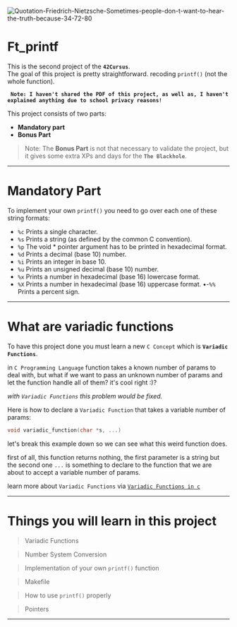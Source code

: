 ![Quotation-Friedrich-Nietzsche-Sometimes-people-don-t-want-to-hear-the-truth-because-34-72-80](https://cdn.invicti.com/app/uploads/2022/06/28120919/format-string-vulnerabilities.png)

# Ft_printf

This is the second project of the **`42Cursus`**. <br />
The goal of this project is pretty straightforward. recoding `printf()` (not the whole function).

**``` Note: I haven't shared the PDF of this project, as well as, I haven't explained anything due to school privacy reasons!```**

This project consists of two parts:
- **Mandatory part**
- **Bonus Part**

> Note: The **Bonus Part** is not that necessary to validate the project, but it gives some extra XPs and days for the **`The Blackhole`**.
---

# Mandatory Part

To implement your own `printf()` you need to go over each one of these string formats:

  - `%c` Prints a single character.
  - `%s` Prints a string (as defined by the common C convention).
  - `%p` The void * pointer argument has to be printed in hexadecimal format.
  - `%d` Prints a decimal (base 10) number.
  - `%i` Prints an integer in base 10.
  - `%u` Prints an unsigned decimal (base 10) number.
  - `%x` Prints a number in hexadecimal (base 16) lowercase format.
  - `%X` Prints a number in hexadecimal (base 16) uppercase format.
  •-`%%` Prints a percent sign.
---

# What are variadic functions

To have this project done you must learn a new `C Concept` which is **`Variadic Functions`**.

in `C Programming Language` function takes a known number of params to deal with, but what if we want to pass an unknown number of params and let the function handle all of them? it's cool right :)?

_with `Variadic Functions` this problem would be fixed._

Here is how to declare a `Variadic Function` that takes a variable number of params:

```c
void variadic_function(char *s, ...)
```

let's break this example down so we can see what this weird function does.

first of all, this function returns nothing, the first parameter is a string but the second one `...` is something to declare to the function that we are about to accept a variable number of params.

learn more about `Variadic Functions` via [`Variadic Functions in c`](https://www.geeksforgeeks.org/variadic-functions-in-c/#:~:text=Variadic%20functions%20are%20functions%20that,of%20arguments%20can%20be%20passed.)

---

# Things you will learn in this project

> Variadic Functions

> Number System Conversion

> Implementation of your own `printf()` function

> Makefile

> How to use `printf()` properly

> Pointers

---
